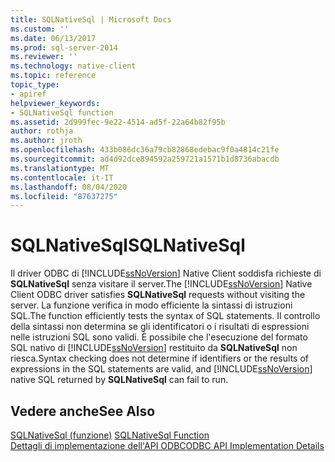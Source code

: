 ```yaml
---
title: SQLNativeSql | Microsoft Docs
ms.custom: ''
ms.date: 06/13/2017
ms.prod: sql-server-2014
ms.reviewer: ''
ms.technology: native-client
ms.topic: reference
topic_type:
- apiref
helpviewer_keywords:
- SQLNativeSql function
ms.assetid: 2d999fec-9e22-4514-ad5f-22a64b82f95b
author: rothja
ms.author: jroth
ms.openlocfilehash: 433b086dc36a79cb82868edebac9f0a4814c21fe
ms.sourcegitcommit: ad4d92dce894592a259721a1571b1d8736abacdb
ms.translationtype: MT
ms.contentlocale: it-IT
ms.lasthandoff: 08/04/2020
ms.locfileid: "87637275"
---
```

# <a name="sqlnativesql"></a><span data-ttu-id="6a3a2-102">SQLNativeSql</span><span class="sxs-lookup"><span data-stu-id="6a3a2-102">SQLNativeSql</span></span>
  <span data-ttu-id="6a3a2-103">Il driver ODBC di [!INCLUDE[ssNoVersion](../../includes/ssnoversion-md.md)] Native Client soddisfa richieste di **SQLNativeSql** senza visitare il server.</span><span class="sxs-lookup"><span data-stu-id="6a3a2-103">The [!INCLUDE[ssNoVersion](../../includes/ssnoversion-md.md)] Native Client ODBC driver satisfies **SQLNativeSql** requests without visiting the server.</span></span> <span data-ttu-id="6a3a2-104">La funzione verifica in modo efficiente la sintassi di istruzioni SQL.</span><span class="sxs-lookup"><span data-stu-id="6a3a2-104">The function efficiently tests the syntax of SQL statements.</span></span> <span data-ttu-id="6a3a2-105">Il controllo della sintassi non determina se gli identificatori o i risultati di espressioni nelle istruzioni SQL sono validi. È possibile che l'esecuzione del formato SQL nativo di [!INCLUDE[ssNoVersion](../../includes/ssnoversion-md.md)] restituito da **SQLNativeSql** non riesca.</span><span class="sxs-lookup"><span data-stu-id="6a3a2-105">Syntax checking does not determine if identifiers or the results of expressions in the SQL statements are valid, and [!INCLUDE[ssNoVersion](../../includes/ssnoversion-md.md)] native SQL returned by **SQLNativeSql** can fail to run.</span></span>  
  
## <a name="see-also"></a><span data-ttu-id="6a3a2-106">Vedere anche</span><span class="sxs-lookup"><span data-stu-id="6a3a2-106">See Also</span></span>  
 <span data-ttu-id="6a3a2-107">[SQLNativeSql (funzione)](https://go.microsoft.com/fwlink/?LinkID=59358) </span><span class="sxs-lookup"><span data-stu-id="6a3a2-107">[SQLNativeSql Function](https://go.microsoft.com/fwlink/?LinkID=59358) </span></span>  
 [<span data-ttu-id="6a3a2-108">Dettagli di implementazione dell'API ODBC</span><span class="sxs-lookup"><span data-stu-id="6a3a2-108">ODBC API Implementation Details</span></span>](odbc-api-implementation-details.md)  
  
  
